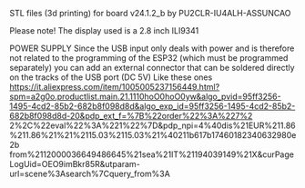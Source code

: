 STL files (3d printing)  for board v24.1.2_b by PU2CLR-IU4ALH-ASSUNCAO

Please note! 
The display used is a 2.8 inch ILI9341


POWER SUPPLY
Since the USB input only deals with power and is therefore not related to the programming of the ESP32 (which must be programmed separately) you can add an external connector that can be soldered directly on the tracks of the USB port (DC 5V)
Like these ones
https://it.aliexpress.com/item/1005005237156449.html?spm=a2g0o.productlist.main.21.1110hoO0hoO0yw&algo_pvid=95ff3256-1495-4cd2-85b2-682b8f098d8d&algo_exp_id=95ff3256-1495-4cd2-85b2-682b8f098d8d-20&pdp_ext_f=%7B%22order%22%3A%227%2 2%2C%22eval%22%3A%221%22%7D&pdp_npi=4%40dis%21EUR%211.86%211.86%21%21%2115.03%2115.03%21%40211b617b17460182340632980e2b from%2112000036649486645%21sea%21IT%21194039149%21X&curPageLogUid=OEO9imBkr85R&utparam-url=scene%3Asearch%7Cquery_from%3A
